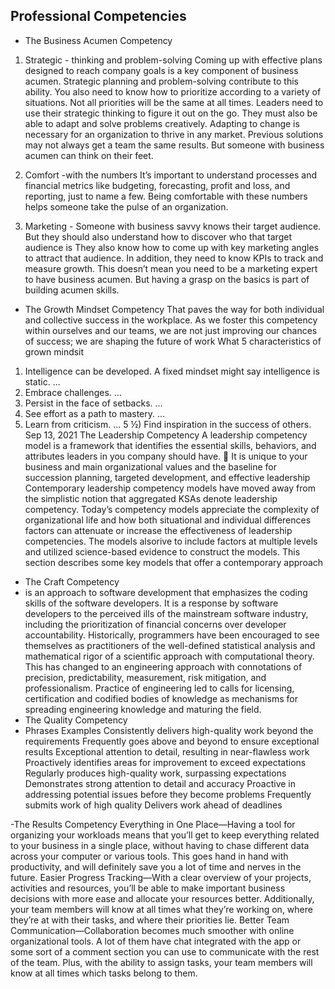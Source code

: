 ## Professional Competencies
- The Business Acumen Competency
1. Strategic - thinking and problem-solving Coming up with effective plans designed to reach company goals is a key component of business acumen. Strategic planning and problem-solving contribute to this ability.
You also need to know how to prioritize according to a variety of situations. Not all priorities will be the same at all times. Leaders need to use their strategic thinking to figure it out on the go.
They must also be able to adapt and solve problems creatively. Adapting to change is necessary for an organization to thrive in any market. Previous solutions may not always get a team the same results. But someone with business acumen can think on their feet.

2. Comfort -with the numbers It’s important to understand processes and financial metrics like budgeting, forecasting, profit and loss, and reporting, just to name a few. Being comfortable with these numbers helps someone take the pulse of an organization. 

3. Marketing - Someone with business savvy knows their target audience. But they should also understand how to discover who that target audience is They also know how to come up with key marketing angles to attract that audience. In addition, they need to know KPIs to track and measure growth.
This doesn’t mean you need to be a marketing expert to have business acumen. But having a grasp on the basics is part of building acumen skills.

- The Growth Mindset Competency
That paves the way for both individual and collective success in the workplace. As we foster this competency within ourselves and our teams, we are not just improving our chances of success; we are shaping the future of work
 What 5 characteristics of grown mindsit 
1) Intelligence can be developed. A fixed mindset might say intelligence is static. ...
2) Embrace challenges. ...
3) Persist in the face of setbacks. ...
4) See effort as a path to mastery. ...
5) Learn from criticism. ...
5 ½) Find inspiration in the success of others.
Sep 13, 2021
 The Leadership Competency
A leadership competency model is a framework that identifies the essential skills, behaviors, and attributes leaders in you company should have. 🌱 It is unique to your business and main organizational values and the baseline for succession planning, targeted development, and effective leadership
Contemporary leadership competency models have moved away from the simplistic notion that aggregated KSAs denote leadership competency. Today’s competency models appreciate the complexity of organizational life and how both situational and individual differences factors can attenuate or increase the effectiveness of leadership competencies.
The models alsorive to include factors at multiple levels and utilized science-based evidence to construct the models. This section describes some key models that offer a contemporary approach
 - The Craft Competency
 -  is an approach to software development that emphasizes the coding skills of the software developers. It is a response by software developers to the perceived ills of the mainstream software industry, including the prioritization of financial concerns over developer accountability.
 Historically, programmers have been encouraged to see themselves as practitioners of the well-defined statistical analysis and mathematical rigor of a scientific approach with computational theory. This has changed to an engineering approach with connotations of precision, predictability, measurement, risk mitigation, and professionalism. Practice of engineering led to calls for licensing, certification and codified bodies of knowledge as mechanisms for spreading engineering knowledge and maturing the field.
 - The Quality Competency
 - Phrases Examples
Consistently delivers high-quality work beyond the requirements
Frequently goes above and beyond to ensure exceptional results
Exceptional attention to detail, resulting in near-flawless work
Proactively identifies areas for improvement to exceed expectations
Regularly produces high-quality work, surpassing expectations
Demonstrates strong attention to detail and accuracy
Proactive in addressing potential issues before they become problems
Frequently submits work of high quality
Delivers work ahead of deadlines

-The Results Competency
Everything in One Place—Having a tool for organizing your workloads means that you’ll get to keep everything related to your business in a single place, without having to chase different data across your computer or various tools. This goes hand in hand with productivity, and will definitely save you a lot of time and nerves in the future.
Easier Progress Tracking—With a clear overview of your projects, activities and resources, you’ll be able to make important business decisions with more ease and allocate your resources better. Additionally, your team members will know at all times what they’re working on, where they’re at with their tasks, and where their priorities lie.
Better Team Communication—Collaboration becomes much smoother with online organizational tools. A lot of them have chat integrated with the app or some sort of a comment section you can use to communicate with the rest of the team. Plus, with the ability to assign tasks, your team members will know at all times which tasks belong to them.

